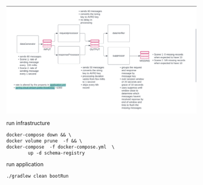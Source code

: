 
![img_1.png](img_1.png)

run infrastructure
```shell
docker-compose down && \
docker volume prune  -f && \
docker-compose  -f docker-compose.yml  \
        up -d schema-registry
```

run application
```shell
./gradlew clean bootRun
```
